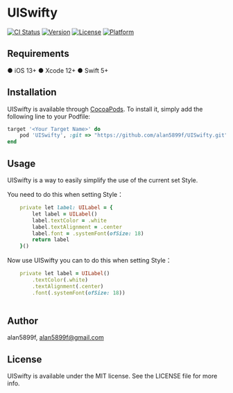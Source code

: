 # UISwifty

[![CI Status](https://img.shields.io/travis/alan5899f/UISwifty.svg?style=flat)](https://travis-ci.org/alan5899f/UISwifty)
[![Version](https://img.shields.io/cocoapods/v/UISwifty.svg?style=flat)](https://cocoapods.org/pods/UISwifty)
[![License](https://img.shields.io/cocoapods/l/UISwifty.svg?style=flat)](https://cocoapods.org/pods/UISwifty)
[![Platform](https://img.shields.io/cocoapods/p/UISwifty.svg?style=flat)](https://cocoapods.org/pods/UISwifty)

## Requirements

● iOS 13+ 
● Xcode 12+
● Swift 5+

## Installation

UISwifty is available through [CocoaPods](https://cocoapods.org). To install
it, simply add the following line to your Podfile:

```ruby 
target '<Your Target Name>' do
    pod 'UISwifty', :git => "https://github.com/alan5899f/UISwifty.git", :tag => '1.0.9'
end
```

## Usage

UISwifty is a way to easily simplify the use of the current set Style.

You need to do this when setting Style：
```ruby 
    private let label: UILabel = {
        let label = UILabel()
        label.textColor = .white
        label.textAlignment = .center
        label.font = .systemFont(ofSize: 18)
        return label
    }()
``` 
Now use UISwifty you can to do this when setting Style：
```ruby 
    private let label = UILabel()
        .textColor(.white)
        .textAlignment(.center)
        .font(.systemFont(ofSize: 18))
        
``` 

## Author

alan5899f, alan5899f@gmail.com

## License

UISwifty is available under the MIT license. See the LICENSE file for more info.
